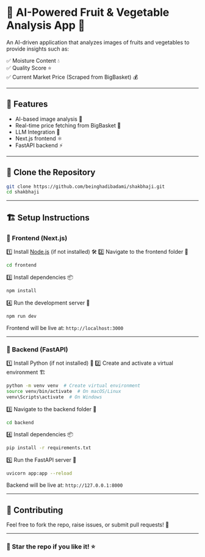 # 🥦 AI-Powered Fruit & Vegetable Analysis App 🍎

An AI-driven application that analyzes images of fruits and vegetables to provide insights such as:

✅ Moisture Content 💧  
✅ Quality Score ⭐  
✅ Current Market Price (Scraped from BigBasket) 💰  

---

## 🚀 Features
- AI-based image analysis 📸
- Real-time price fetching from BigBasket 🛒
- LLM Integration 🚀
- Next.js frontend ⚛️
- FastAPI backend ⚡

---

## 📂 Clone the Repository
```sh
git clone https://github.com/beinghadibadami/shakbhaji.git
cd shakbhaji
```

---

## 🏗️ Setup Instructions

### 🔹 Frontend (Next.js)
1️⃣ Install [Node.js](https://nodejs.org/) (if not installed) 🛠️
2️⃣ Navigate to the frontend folder 📂
```sh
cd frontend
```
3️⃣ Install dependencies 📦
```sh
npm install
```
4️⃣ Run the development server 🚀
```sh
npm run dev
```
Frontend will be live at: `http://localhost:3000`

---

### 🔹 Backend (FastAPI)
1️⃣ Install Python (if not installed) 🐍
2️⃣ Create and activate a virtual environment 🏗️
```sh
python -m venv venv  # Create virtual environment
source venv/bin/activate  # On macOS/Linux
venv\Scripts\activate  # On Windows
```
3️⃣ Navigate to the backend folder 📂
```sh
cd backend
```
4️⃣ Install dependencies 📦
```sh
pip install -r requirements.txt
```
5️⃣ Run the FastAPI server 🚀
```sh
uvicorn app:app --reload
```
Backend will be live at: `http://127.0.0.1:8000`

---

## 📌 Contributing
Feel free to fork the repo, raise issues, or submit pull requests! 🤝

---

### 🌟 Star the repo if you like it! ⭐

